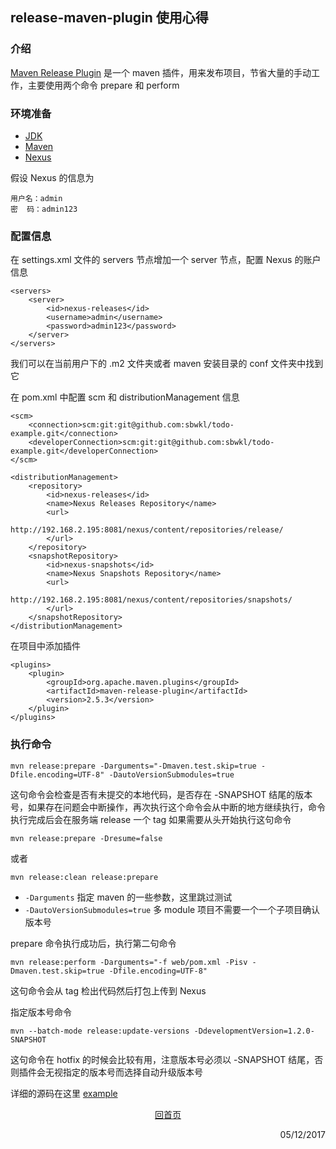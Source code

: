 ## release-maven-plugin 使用心得

### 介绍

[Maven Release Plugin](http://maven.apache.org/maven-release/maven-release-plugin/) 是一个 maven 插件，用来发布项目，节省大量的手动工作，主要使用两个命令 prepare 和 perform

### 环境准备

- [JDK](http://www.oracle.com/technetwork/java/javase/downloads/jdk8-downloads-2133151.html)
- [Maven](http://maven.apache.org)
- [Nexus](http://www.sonatype.org/nexus/)

假设 Nexus 的信息为

    用户名：admin
    密  码：admin123
    
### 配置信息

在 settings.xml 文件的 servers 节点增加一个 server 节点，配置 Nexus 的账户信息

```
<servers>
    <server>  
        <id>nexus-releases</id>  
        <username>admin</username>  
        <password>admin123</password>  
    </server>
</servers>
```
我们可以在当前用户下的 .m2 文件夹或者 maven 安装目录的 conf 文件夹中找到它

在 pom.xml 中配置 scm 和 distributionManagement 信息

```
<scm>
    <connection>scm:git:git@github.com:sbwkl/todo-example.git</connection>
    <developerConnection>scm:git:git@github.com:sbwkl/todo-example.git</developerConnection>
</scm>
```

```
<distributionManagement>
    <repository>
        <id>nexus-releases</id>
        <name>Nexus Releases Repository</name>
        <url>
            http://192.168.2.195:8081/nexus/content/repositories/release/
        </url>
    </repository>
    <snapshotRepository>
        <id>nexus-snapshots</id>
        <name>Nexus Snapshots Repository</name>
        <url>
            http://192.168.2.195:8081/nexus/content/repositories/snapshots/
        </url>
    </snapshotRepository>
</distributionManagement>
```

在项目中添加插件

```
<plugins>
    <plugin>
        <groupId>org.apache.maven.plugins</groupId>
        <artifactId>maven-release-plugin</artifactId>
        <version>2.5.3</version>
    </plugin>
</plugins>
```

### 执行命令

```
mvn release:prepare -Darguments="-Dmaven.test.skip=true -Dfile.encoding=UTF-8" -DautoVersionSubmodules=true
```

这句命令会检查是否有未提交的本地代码，是否存在 -SNAPSHOT 结尾的版本号，如果存在问题会中断操作，再次执行这个命令会从中断的地方继续执行，命令执行完成后会在服务端 release 一个 tag 如果需要从头开始执行这句命令

```
mvn release:prepare -Dresume=false
```
或者

```
mvn release:clean release:prepare
```

- ```-Darguments``` 指定 maven 的一些参数，这里跳过测试
- ```-DautoVersionSubmodules=true``` 多 module 项目不需要一个一个子项目确认版本号

prepare 命令执行成功后，执行第二句命令

```
mvn release:perform -Darguments="-f web/pom.xml -Pisv -Dmaven.test.skip=true -Dfile.encoding=UTF-8"
```

这句命令会从 tag 检出代码然后打包上传到 Nexus 

指定版本号命令

```
mvn --batch-mode release:update-versions -DdevelopmentVersion=1.2.0-SNAPSHOT
```

这句命令在 hotfix 的时候会比较有用，注意版本号必须以 -SNAPSHOT 结尾，否则插件会无视指定的版本号而选择自动升级版本号

详细的源码在这里 [example](https://github.com/sbwkl/todo-example/tree/master/release-example)

<p style="text-align: center"><a href="/">回首页</a></p>
 
<p align="right">05/12/2017</p>